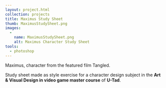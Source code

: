 ```yaml
---
layout: project.html
collection: projects
title: Maximus Study Sheet
thumb: MaximusStudySheet.png
images:
  -
    name: MaximusStudySheet.png
    alt: Maximus Character Study Sheet
tools:
  - photoshop
---
```


Maximus, character from the featured film Tangled.

Study sheet made as style exercise for a character design subject in the **Art & Visual Design in video game master course** of **U-Tad**.
